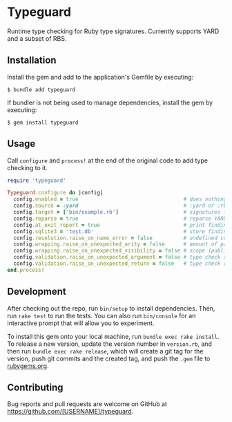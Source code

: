 # Typeguard

Runtime type checking for Ruby type signatures. Currently supports YARD and a subset of RBS.

## Installation

Install the gem and add to the application's Gemfile by executing:

    $ bundle add typeguard

If bundler is not being used to manage dependencies, install the gem by executing:

    $ gem install typeguard

## Usage
Call `configure` and `process!` at the end of the original code to add type checking to it.

```ruby
require 'typeguard'

Typeguard.configure do |config|
  config.enabled = true                                  # does nothing if false
  config.source = :yard                                  # :yard or :rbs
  config.target = ['bin/example.rb']                     # signatures file/dir
  config.reparse = true                                  # reparse YARD sigs
  config.at_exit_report = true                           # print findings
  config.sqlite3 = 'test.db'                             # store findings (SQLite)
  config.resolution.raise_on_name_error = false          # undefined constants
  config.wrapping.raise_on_unexpected_arity = false      # amount of parameters
  config.wrapping.raise_on_unexpected_visibility = false # scope (public/private/..)
  config.validation.raise_on_unexpected_argument = false # type check args
  config.validation.raise_on_unexpected_return = false   # type check return
end.process!
```
## Development

After checking out the repo, run `bin/setup` to install dependencies. Then, run `rake test` to run the tests. You can also run `bin/console` for an interactive prompt that will allow you to experiment.

To install this gem onto your local machine, run `bundle exec rake install`. To release a new version, update the version number in `version.rb`, and then run `bundle exec rake release`, which will create a git tag for the version, push git commits and the created tag, and push the `.gem` file to [rubygems.org](https://rubygems.org).

## Contributing

Bug reports and pull requests are welcome on GitHub at https://github.com/[USERNAME]/typeguard.
